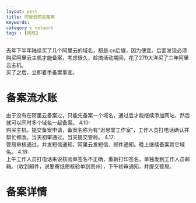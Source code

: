 ```yaml
---
layout: post
title: 阿里云网站备案
keywords: 
category : network
tags : [网络]
---
```

去年下半年陆续买了几个阿里云的域名，都是.cn后缀，因为便宜。后面发现必须购买阿里云主机才能备案，考虑很久，趁搞活动期间，花了279大洋买了三年阿里云主机。  
买了之后，立即着手备案事宜。<!-- more -->
# 备案流水账
由于没有在阿里云备案过，只能先备案一个域名，通过后才能继续添加网站，然后就可以同时多个域名一起备案。
4.10:  
购买主机，提交备案申请，备案名称为有“迟思堂工作室”，工作人员打电话确认并帮忙修改。当天初审通过。当天提交管局。
4.17:  
管局审核通过，并发短信通知，阿里云发短信、邮件通知。晚上继续备案其它域名。
4.18:  
上午工作人员打电话来说核验单签名不正确，重新打印签名，单独发到工作人员邮箱。（收到邮件，说要寄纸质核验单到贵州），下午初审通知，并提交管局。


# 备案详情
